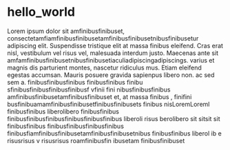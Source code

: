 # hello_world  
Lorem ipsum dolor sit amfinibusfinibuset, consectetamfiamfinibusfinibusetamfinibusfinibusetnibusfinibusetur adipiscing elit. Suspendisse tristique elit at massa finibus eleifend. Cras erat nisl, vestibulum vel risus vel, malesuada interdum justo. Maecenas ante sit amfamfinibusfinibusetnibusfinibusetiaculiadipiscingadipiscings.  varius   et magnis dis parturient montes, nascetur ridiculus mus. Etiam eleifend egestas accumsan. Mauris posuere gravida sapienpus  libero non.  ac  sed sem  a. finibusfinibusfinibus finibusfinibus finibu sfinibusfinibusfinibusfinibusf vfinii fini nibusfinibusfinibus amfinibusfinibusetamfinibusfinibuset
et,   at massa finibus ,  finifini busfinibuamamfinibusfinibusetfinibusfinibusets finibus nisLoremLoreml  finibusfinibus liberolibero 
  finibusfinibus finibusfinibusfinibusfinibusfinibusfinibus liberoli  risus berolibero sit sitsit sit
finibusfinibus finibusfinibusfinibusfinibus finibusfiamfinibusfinibusetamfinibusfinibusetnibus
finibusfinibus liberol    ib   e risusrisus  v risusrisus roamfinibusfin  ibusetam finibusfinibuset
